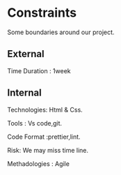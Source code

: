 # Constraints

Some boundaries around our project.

## External

Time Duration : 1week

## Internal

Technologies: Html & Css.

Tools : Vs code,git.

Code Format :prettier,lint.

Risk: We may miss time line.

Methadologies : Agile
